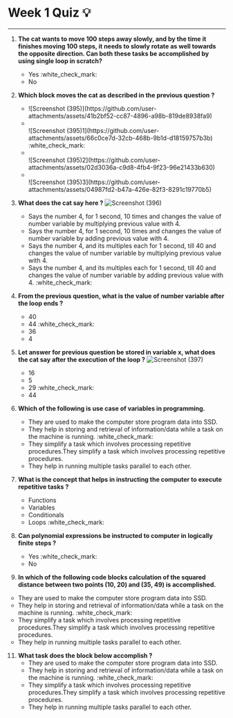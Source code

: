 # Week 1 Quiz :bulb:
***

1. **The cat wants to move 100 steps away slowly, and by the time it finishes moving 100 steps, it needs to slowly rotate as well towards the opposite direction. Can both these tasks be accomplished by using single loop in scratch?**
   <ul>
      <li style="list-style-type: circle;">Yes :white_check_mark:</li>
      <li style="list-style-type: circle;">No</li>
   </ul>

2. **Which block moves the cat as described in the previous question ?**
   <ul>
      <li style="list-style-type: circle;">
          ![Screenshot (395)](https://github.com/user-attachments/assets/41b2bf52-cc87-4896-a98b-819de8938fa9)
      </li>
      <li style="list-style-type: circle;"></li>
      ![Screenshot (395)1](https://github.com/user-attachments/assets/66c0ce7d-32cb-468b-9b1d-d18159757b3b)
      :white_check_mark:
      <li style="list-style-type: circle;"></li>
      ![Screenshot (395)2](https://github.com/user-attachments/assets/02d3036a-c9d8-4fb4-9f23-96e21433b630)
      <li style="list-style-type: circle;"></li>
      ![Screenshot (395)3](https://github.com/user-attachments/assets/04987fd2-b47a-426e-82f3-8291c19770b5)
   </ul>

4. **What does the cat say here ?**
   ![Screenshot (396)](https://github.com/user-attachments/assets/79f45be0-4238-4362-ae8e-3cd52b88cd5b)
   <ul>
      <li style="list-style-type: circle;">Says the number 4, for 1 second, 10 times and changes the value of number variable by multiplying previous value with 4. </li>
      <li style="list-style-type: circle;">Says the number 4, for 1 second, 10 times and changes the value of number variable by adding previous value with 4.</li>
      <li style="list-style-type: circle;">Says the number 4, and its multiples each for 1 second, till 40 and changes the value of number variable by multiplying previous value with 4.</li>
      <li style="list-style-type: circle;">Says the number 4, and its multiples each for 1 second, till 40 and changes the value of number variable by adding previous value with 4. :white_check_mark:</li> 
   </ul>

5. **From the previous question, what is the value of number variable after the loop ends ?**
   <ul>
      <li style="list-style-type: circle;">40 </li>
      <li style="list-style-type: circle;">44 :white_check_mark:</li>
      <li style="list-style-type: circle;">36</li>
      <li style="list-style-type: circle;">4 </li>
   </ul>

6. **Let answer for previous question be stored in variable x, what does the cat say after the execution of the loop ?**
   ![Screenshot (397)](https://github.com/user-attachments/assets/0ae62837-52cf-4463-b96d-32ca6655d50a)
   <ul>
      <li style="list-style-type: circle;">16 </li>
      <li style="list-style-type: circle;">5 </li>
      <li style="list-style-type: circle;">29 :white_check_mark:</li>
      <li style="list-style-type: circle;">44 </li>
   </ul>

7. **Which of the following is use case of variables in programming.**
   <ul>
      <li style="list-style-type: circle;">They are used to make the computer store program data into SSD.</li>
      <li style="list-style-type: circle;">They help in storing and retrieval of information/data while a task on the machine is running. :white_check_mark:</li>
      <li style="list-style-type: circle;">They simplify a task which involves processing repetitive procedures.They simplify a task which involves processing repetitive procedures.</li>
      <li style="list-style-type: circle;">They help in running multiple tasks parallel to each other.</li>
   </ul>

8. **What is the concept that helps in instructing the computer to execute repetitive tasks ?**
   <ul>
      <li style="list-style-type: circle;">Functions</li>
      <li style="list-style-type: circle;">Variables</li>
      <li style="list-style-type: circle;">Conditionals</li>
      <li style="list-style-type: circle;">Loops :white_check_mark:</li>
   </ul>

9. **Can polynomial expressions be instructed to computer in logically finite steps ?**
   <ul>
      <li style="list-style-type: circle;">Yes :white_check_mark:</li>
      <li style="list-style-type: circle;">No </li>
   </ul>

10. **In which of the following code blocks calculation of the squared distance between two points (10, 20) and (35, 49) is accomplished.**
   <ul>
      <li style="list-style-type: circle;">They are used to make the computer store program data into SSD.</li>
      <li style="list-style-type: circle;">They help in storing and retrieval of information/data while a task on the machine is running. :white_check_mark:</li>
      <li style="list-style-type: circle;">They simplify a task which involves processing repetitive procedures.They simplify a task which involves processing repetitive procedures.</li>
      <li style="list-style-type: circle;">They help in running multiple tasks parallel to each other.</li>
   </ul>

11. **What task does the block below accomplish ?**
    <ul>
      <li style="list-style-type: circle;">They are used to make the computer store program data into SSD.</li>
      <li style="list-style-type: circle;">They help in storing and retrieval of information/data while a task on the machine is running. :white_check_mark:</li>
      <li style="list-style-type: circle;">They simplify a task which involves processing repetitive procedures.They simplify a task which involves processing repetitive procedures.</li>
      <li style="list-style-type: circle;">They help in running multiple tasks parallel to each other.</li>
    </ul>
